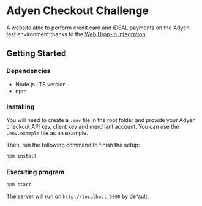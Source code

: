 # Adyen Checkout Challenge

A website able to perform credit card and iDEAL payments on the Adyen test environment thanks to the [Web Drop-in integration](https://docs.adyen.com/online-payments/drop-in-web).

## Getting Started

### Dependencies

* Node.js LTS version
* npm

### Installing

You will need to create a `.env` file in the root folder and provide your Adyen checkout API key, client key and merchant account. You can use the `.env.example` file as an example.

Then, run the following command to finish the setup:

```bash
npm install
```

### Executing program

```bash
npm start
```

The server will run on `http://localhost:3000` by default.
